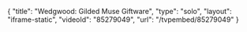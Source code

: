 {
    "title": "Wedgwood: Gilded Muse Giftware",
    "type": "solo",
    "layout": "iframe-static",
    "videoId": "85279049",
    "url": "\/tvpembed\/85279049"
}